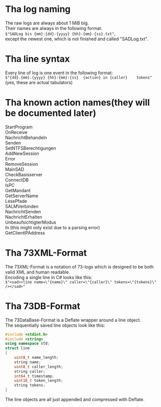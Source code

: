 # Tha log naming
The raw logs are always about 1 MiB big.  
Their names are always in the following format:  
`$"SADLog bis {mm}-{dd}-{yyyy} {hh}-{mm}-{ss}.txt"`,  
except the newest one, which is not finished and called "SADLog.txt".  

# Tha line syntax
Every line of log is one event in the following format:  
`$"{dd}.{mm}.{yyyy}	{hh}:{mm}:{ss}	{action} in {caller}	tokens"`  
(yes, these are actual tabulators)

# Tha known action names(they will be documented later)  
StartProgram  
OnReceive  
NachrichtBehandeln  
Senden  
SetNTFSBerechtigungen  
AddNewSession  
Error  
RemoveSession  
MainSAD  
CheckBasisserver  
ConnectDB  
IsPC  
GetMandant  
GetServerName  
LesePfade  
SALMVerbinden  
NachrichtSenden  
NachrichtErhalten  
UnbeaufsichtigterModus  
In (this might only exist due to a parsing error)  
GetClientIPAddress  

# Tha 73XML-Format
The 73XML-Format is a notation of 73-logs which is designed to be both valid XML and human readable.  
Encoding a single line in C# looks like this:  
`$"<sad><line name=\"{name}\" caller=\"{caller}\" tokens=\"{tokens}\" /></sad>"`

# Tha 73DB-Format
The 73DataBase-Format is a Deflate wrapper around a line object.  
The sequentially saved line objects look like this:
```cpp
#include <stdint.h>
#include <string>
using namespace std;
struct line
{
	uint8_t name_length;
	string name;
	uint8_t caller_length;
	string caller;
	int64_t timestamp;
	uint16_t token_length;
	string tokens;
}
```
The line objects are all just appended and compressed with Deflate.

